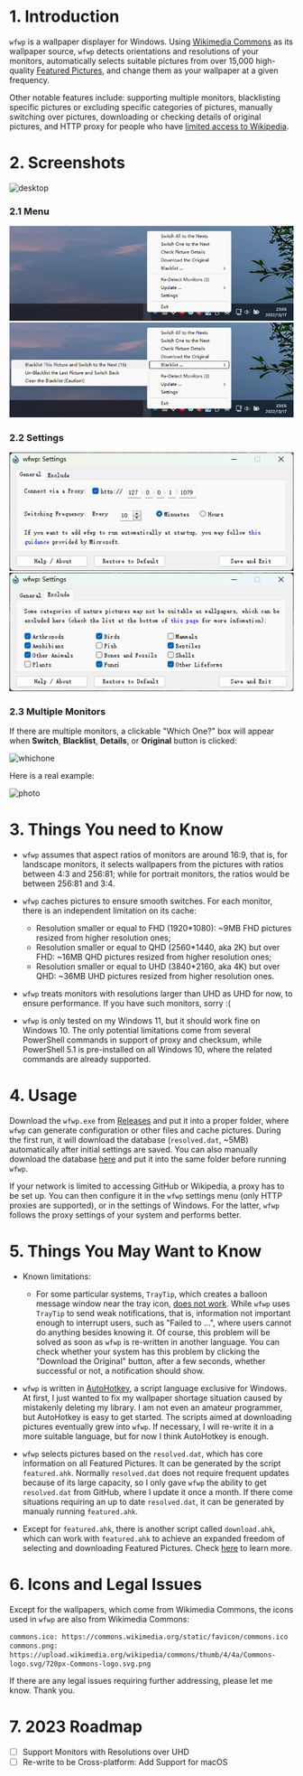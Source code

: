# 1. Introduction

`wfwp` is a wallpaper displayer for Windows. Using [Wikimedia Commons](https://commons.wikimedia.org/wiki/Main_Page) as its wallpaper source, `wfwp` detects orientations and resolutions of your monitors, automatically selects suitable pictures from over 15,000 high-quality [Featured Pictures](https://commons.wikimedia.org/wiki/Commons:Featured_pictures), and change them as your wallpaper at a given frequency.

Other notable features include: supporting multiple monitors, blacklisting specific pictures or excluding specific categories of pictures, manually switching over pictures, downloading or checking details of original pictures, and HTTP proxy for people who have [limited access to Wikipedia](https://en.wikipedia.org/wiki/Censorship_of_Wikipedia).

# 2. Screenshots

![desktop](/screenshots/1.png)

### 2.1 Menu

![menu](/screenshots/2.png)![blacklist](/screenshots/3.png)

### 2.2 Settings

![general](/screenshots/4.png)![exclude](/screenshots/5.png)

### 2.3 Multiple Monitors

If there are multiple monitors, a clickable "Which One?" box will appear when **Switch**, **Blacklist**, **Details**, or **Original** button is clicked:

![whichone](/screenshots/6.png)

Here is a real example:

![photo](/screenshots/7.png)

# 3. Things You need to Know

- `wfwp` assumes that aspect ratios of monitors are around 16:9, that is, for landscape monitors, it selects wallpapers from the pictures with ratios between 4:3 and 256:81; while for portrait monitors, the ratios would be between 256:81 and 3:4.

- `wfwp` caches pictures to ensure smooth switches. For each monitor, there is an independent limitation on its cache:
  - Resolution smaller or equal to FHD (1920*1080): ~9MB FHD pictures resized from higher resolution ones;
  - Resolution smaller or equal to QHD (2560*1440, aka 2K) but over FHD: ~16MB QHD pictures resized from higher resolution ones;
  - Resolution smaller or equal to UHD (3840*2160, aka 4K) but over QHD: ~36MB UHD pictures resized from higher resolution ones.

- `wfwp` treats monitors with resolutions larger than UHD as UHD for now, to ensure performance. If you have such monitors, sorry :(

- `wfwp` is only tested on my Windows 11, but it should work fine on Windows 10. The only potential limitations come from several PowerShell commands in support of proxy and checksum, while PowerShell 5.1 is pre-installed on all Windows 10, where the related commands are already supported.

# 4. Usage

Download the `wfwp.exe` from [Releases](https://github.com/fjn308/wfwp/releases) and put it into a proper folder, where `wfwp` can generate configuration or other files and cache pictures. During the first run, it will download the database (`resolved.dat`, ~5MB) automatically after initial settings are saved. You can also manually download the database [here](https://raw.githubusercontent.com/fjn308/wfwp/main/upload/resolved.dat) and put it into the same folder before running `wfwp`.

If your network is limited to accessing GitHub or Wikipedia, a proxy has to be set up. You can then configure it in the `wfwp` settings menu (only HTTP proxies are supported), or in the settings of Windows. For the latter, `wfwp` follows the proxy settings of your system and performs better.

# 5. Things You May Want to Know

- Known limitations:
  - For some particular systems, `TrayTip`, which creates a balloon message window near the tray icon, [does not work](https://www.autohotkey.com/boards/viewtopic.php?t=66010). While `wfwp` uses `TrayTip` to send weak notifications, that is, information not important enough to interrupt users, such as "Failed to ...", where users cannot do anything besides knowing it. Of course, this problem will be solved as soon as `wfwp` is re-written in another language. You can check whether your system has this problem by clicking the "Download the Original" button, after a few seconds, whether successful or not, a notification should show.

- `wfwp` is written in [AutoHotkey](https://www.autohotkey.com/), a script language exclusive for Windows. At first, I just wanted to fix my wallpaper shortage situation caused by mistakenly deleting my library. I am not even an amateur programmer, but AutoHotkey is easy to get started. The scripts aimed at downloading pictures eventually grew into `wfwp`. If necessary, I will re-write it in a more suitable language, but for now I think AutoHotkey is enough.

- `wfwp` selects pictures based on the `resolved.dat`, which has core information on all Featured Pictures. It can be generated by the script `featured.ahk`. Normally `resolved.dat` does not require frequent updates because of its large capacity, so I only gave `wfwp` the ability to get `resolved.dat` from GitHub, where I update it once a month. If there come situations requiring an up to date `resolved.dat`, it can be generated by manualy running `featured.ahk`.

- Except for `featured.ahk`, there is another script called `download.ahk`, which can work with `featured.ahk` to achieve an expanded freedom of selecting and downloading Featured Pictures. Check [here](https://github.com/fjn308/wfwp/tree/main/scripts) to learn more.

# 6. Icons and Legal Issues

Except for the wallpapers, which come from Wikimedia Commons, the icons used in `wfwp` are also from Wikimedia Commons:

```
commons.ico: https://commons.wikimedia.org/static/favicon/commons.ico
commons.png: https://upload.wikimedia.org/wikipedia/commons/thumb/4/4a/Commons-logo.svg/720px-Commons-logo.svg.png
```

If there are any legal issues requiring further addressing, please let me know. Thank you.

# 7. 2023 Roadmap

- [ ] Support Monitors with Resolutions over UHD
- [ ] Re-write to be Cross-platform: Add Support for macOS
